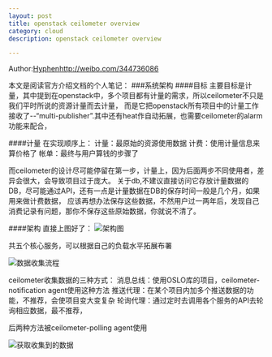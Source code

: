 ```yaml
---
layout: post
title: openstack ceilometer overview  
category: cloud
description: openstack ceilometer overview  

---
```


Author:[Hyphen](http://weibo.com/344736086)http://weibo.com/344736086

本文是阅读官方介绍文档的个人笔记：
###系统架构
####目标
主要目标是计量，其中提到在openstack中，多个项目都有计量的需求，所以ceilometer不只是我们平时所说的资源计量而去计量，
而是它把openstack所有项目中的计量工作接收了--“multi-publisher”.其中还有heat作自动拓展，也需要ceilometer的alarm功能来配合，


####计量
在实现顺序上：
计量：最原始的资源使用数据
计费：使用计量信息来算价格了
帐单：最终与用户算钱的步骤了

而ceilometer的设计尽可能停留在第一步，计量上，因为后面两步不同使用者，差异会很大，会导致项目过于庞大。
关于db,不建议直接访问它存放计量数据的DB，尽可能通过API，还有一点是计量数据在DB的保存时间一般是几个月，如果用来做计费数据，
应该再想办法保存这些数据，不然用户过一两年后，发现自己消费记录有问题，那你不保存这些原始数据，你就说不清了。

####架构
直接上图好了：
![架构图](http://docs.openstack.org/developer/ceilometer/_images/ceilo-arch.png)

共五个核心服务，可以根据自己的负载水平拓展布署

![数据收集流程](http://docs.openstack.org/developer/ceilometer/_images/1-agents.png)

ceilometer收集数据的三种方式：
消息总线：使用OSLO库的项目，ceilometer-notification agent使用这种方法
推送代理：在某个项目内加多个推送数据的功能，不推荐，会使项目变大变复杂
轮询代理：通过定时去调用各个服务的API去轮询相应数据，最不推荐，

后两种方法被ceilometer-polling agent使用

![获取收集到的数据](http://docs.openstack.org/developer/ceilometer/_images/2-accessmodel.png)



